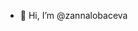 - 👋 Hi, I’m @zannalobaceva


<!---
zannalobaceva/zannalobaceva is a ✨ special ✨ repository because its `README.md` (this file) appears on your GitHub profile.
You can click the Preview link to take a look at your changes.
--->
